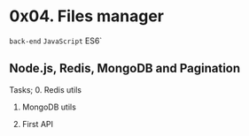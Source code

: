 # 0x04. Files manager

`back-end` `JavaScript` ES6`

## Node.js, Redis, MongoDB and Pagination

Tasks;
0. Redis utils

1. MongoDB utils

2. First API

